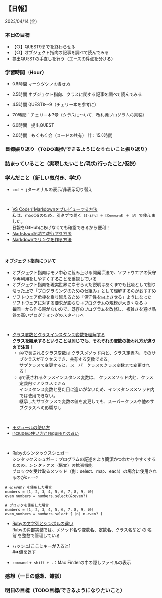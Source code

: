 ## 【日報】
2023/04/14 (金)

### 本日の目標
- 【○】QUEST9までを終わらせる
- 【○】オブジェクト指向の記事を調べて読んでみる
- 提出QUESTの手直しを行う（エースの得点を分ける）

### 学習時間（Hour）
- 0.5時間 マークダウンの書き方
- 2.5時間 オブジェクト指向、クラスに関する記事を調べて読んでみる
- 4.5時間 QUEST8〜9（チェリー本を参考に）

- 7.0時間：チェリー本7章（クラスについて、改札機プログラムの実装）
- 6.0時間：提出QUEST
- 2.0時間：もくもく会（コードの共有）
計：15.0時間

### 目標振り返り（TODO進捗/できるようになりたいこと振り返り）


### 詰まっていること（実現したいこと/現状/行ったこと/仮説）


### 学んだこと（新しい気付き、学び）
- `cmd + j`ターミナルの表示/非表示切り替え
<br>

- [VS CodeでMarkdownをプレビューする方法](https://atmarkit.itmedia.co.jp/ait/articles/1804/20/news030.html)  
私は、macOSのため、別タブで開く`［Shift］＋［Command］＋［V］`で使えました。  
日報をGitHubにあげなくても確認できるから便利！
- [Markdown記法で改行する方法](https://www.sejuku.net/blog/77336)
- [Markdownでリンクを作る方法](https://www.sejuku.net/blog/77385)
<br>

#### オブジェクト指向について
- オブジェクト指向はモノ中心に組み上げる開発手法で、ソフトウエアの保守や再利用をしやすくすることを重視している
- オブジェクト指向を現実世界になぞらえた説明はあくまでも比喩として割り切った上で「プログラミングのための仕組み」として理解するのがおすすめ
- ソフトウェア危機を乗り越えるため「保守性を向上させる」ようになった  
ソフトウェアに対する要求が膨らむ→プログラムの規模が大きくなる→  
毎回一から作る暇がないので、既存のプログラムを改修し、複雑さを避け品質の高いプログラミングのスタイルへ  
<br>

- [クラス変数とクラスインスタンス変数を理解する](https://qiita.com/shun_takagi/items/cba48fbe8c4de81b3fac)  
**クラスを継承するということは同じでも、それぞれの変数の扱われ方が違うので注意！**
  - `@@`で表されるクラス変数は
クラスメソッド内と、クラス定義内、そのサブクラスがアクセスでき、共有する変数である。  
サブクラスで変更すると、スーパークラスのクラス変数まで変更される！
  - `@`で表されるクラスインスタンス変数は、
クラスメソッド内と、クラス定義内でアクセスできる  
インスタンス変数と見た目に違いがないため、インスタンスメソッド内では使用できない。  
継承したサブクラスで変数の値を変更しても、スーパークラスや他のサブクラスへの影響なし
<br>

- [モジュールの使い方](https://www.sejuku.net/blog/15408)
- [includeの使い方とrequireとの違い](https://www.sejuku.net/blog/16057)
<br>

- Rubyのシンタックスシュガー  
シンタックスシュガー：プログラムの記述をより簡潔かつわかりやすくするための、シンタックス（構文）の拡張機能  
ブロックを受け取るメソッド（例：select、map、each）の場合に使用されるのが`&:~~~?`
```
# &:even? を使用した場合
numbers = [1, 2, 3, 4, 5, 6, 7, 8, 9, 10]
even_numbers = numbers.select(&:even?)

# ブロックを使用した場合
numbers = [1, 2, 3, 4, 5, 6, 7, 8, 9, 10]
even_numbers = numbers.select { |n| n.even? }
```

- [Rubyの文字列とシンボルの違い](https://qiita.com/Kta-M/items/53a13ef60e14fcb41193)  
Rubyの内部実装では、メソッド名や変数名、定数名、クラス名など の`名前'を整数で管理している

- ハッシュ[ここにキーが入ると]  
#=>値を返す

- `command + shift + .`：Mac Finderの中の隠しファイルの表示

### 感想（一日の感想、雑談）


### 明日の目標（TODO目標/できるようになりたいこと）

